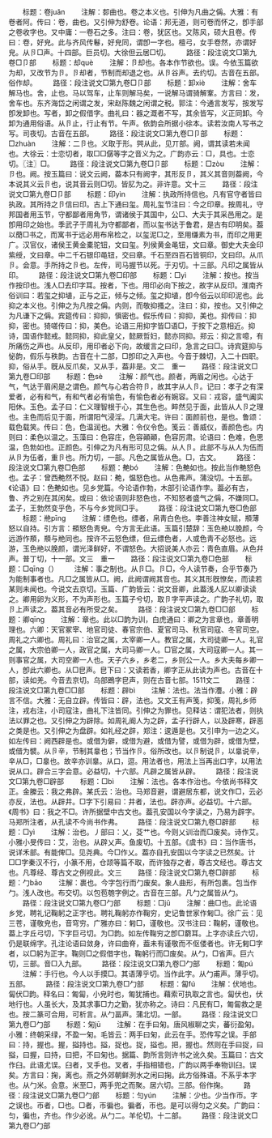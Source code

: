 <!-- { "loadSidebar": true } -->
　　标题：卷juǎn
　　注解：厀曲也。卷之本义也。引伸为凡曲之偁。大雅：有卷者阿。传曰：卷，曲也。又引伸为舒卷。论语：邦无道，则可卷而怀之，卽手部之卷收字也。又中庸：一卷石之多。注曰：卷，犹区也。又陈风，硕大且卷。传曰：卷，好皃。此与齐风传鬈，好皃同，谓卽一字也。檀弓，女手卷然，亦谓好皃。从卪□声。十四部。巨员切。大徐但云居□切。
　　路径：段注说文□第九卷□卩部
　　标题：却què
　　注解：卪却也。各本作节欲也。误。今依玉篇欲为却，又改节为卪。卪却者，节制而却退之也。从卪谷声。去约切。古音在五部。俗作却。
　　路径：段注说文□第九卷□卩部
　　标题：卸xiè
　　注解：舍车解马也。舍，止也。马以驾车，止车则解马矣，一说解马谓骑解鞌。方言曰：发，舍车也。东齐海岱之闲谓之发，宋赵陈魏之闲谓之税。郭注：今通言发写，按发写卽发卸也。写者，卸之假借字。曲礼曰：器之溉者不写，其余皆写，义正同卸。今卸为通用俗语。从卪止，行止有节。午声。依韵会所据小徐本。读若汝南人写书之写。司夜切。古音在五部。
　　路径：段注说文□第九卷□卩部
　　标题：□zhuàn
　　注解：二卪也。义取于形。巺从此，见丌部。阙，谓其读若未闻也。大徐云：士恋切者，取□□僝等字之音义为之。广韵亦云：□，具也。士恋切。〖注〗□。
　　路径：段注说文□第九卷□卩部
　　标题：□zòu
　　注解：卪也。阙。按玉篇曰：说文云阙，葢本只有阙字，其形反卪，其义其音则葢阙，今本说其义云卪也，说其音云则□切。皆肊为之。非许意。文十三
　　路径：段注说文□第九卷□卩部
　　标题：印yìn
　　注解：执政所持信也。凡有官守者皆曰执政。其所持之卪信曰印。古上下通曰玺。周礼玺节注曰：今之印章。按周礼，守邦国者用玉节，守都鄙者用角节，谓诸侯于其国中，公□、大夫于其采邑用之。是卽用印之始也。季武子于周礼为守都鄙者，而以玺书达于鲁君，是古有印明矣。葢以蕑□书之，而寓书于远必用布帛检之，以玺泥□之，至用缣素为书，而印之用更广。汉官仪，诸侯王黄金橐驼钮，文曰玺。列侯黄金黾钮，文曰章。御史大夫金印紫绶，文曰章。中二千石银印黾钮，交曰章。千石至四百石皆铜印，文曰印。从爪卪。会意。手所持之卪也。左传，司马握节以死。于刃切。十三部。凡印之属皆从印。
　　路径：段注说文□第九卷□印部
　　标题：□yì
　　注解：按也。按当作按印也。浅人□去印字耳。按者，下也。用印必向下按之，故字从反印。淮南齐俗训曰：若玺之抑埴，正与之正，倾与之倾。玺之抑埴，卽今俗云以印印泥也。此抑之本义也。引伸之为凡按之偁。内则，而敬抑搔之。注曰：抑，按也。又引伸之为凡谦下之偁。宾筵传曰：抑抑，愼密也。假乐传曰：抑抑，美也。抑传曰：抑抑，密也。猗嗟传曰：抑，美色。论语三用抑字皆□语□，于按下之意相近。抑诗，国语作懿戒。懿同抑，抑此皇父，懿厥哲妇，懿亦同抑。郑云：抑之言噫，有所痛伤之声也。从反印，用印者必下向，故缓言之曰印，急言之曰□。诗宾筵抑与怭韵，假乐与秩韵。古音在十二部，□卽印之入声也。今音于棘切，入二十四职。抑，俗从手。旣从反爪矣，又从手，葢非是。文二　重一
　　路径：段注说文□第九卷□印部
　　标题：色sè
　　注解：颜气也。颜者，两眉之闲也。心达于气，气达于眉闲是之谓色。颜气与心若合符卪，故其字从人卪。记曰：孝子之有深爱者，必有和气，有和气者必有愉色，有愉色者必有婉容。又曰：戎容，盛气阗实阳休。玉色。孟子曰：仁义理智根于心，其生色也。睟然见于面，此皆从人卪之理也。主色而后见于面，所谓阳气浸淫。几满大宅。许曰：面颜前也，是也。鲁颂：载色载笑。传曰：色，色温润也。大雅：令仪令色。笺云：善威仪，善颜色也。内则曰：柔色以温之。玉藻曰：色容庄，色容顚顚，色容厉肃。论语曰：色难，色思温，色勃如也。正颜色。引伸之为凡有形可见之偁。从人卪。此部不与从人为伍而从卪为伍者，重卪也。所力切，一部。凡色之属皆从色。□，古文。
　　路径：段注说文□第九卷□色部
　　标题：艴bó
　　注解：色艴如也。按此当作艴怒色也。孟子：曾西艴然不悦。赵曰：艴，愠怒色也。从色弗声。蒲没切。十五部。《论语》曰：色艴如也。见乡党篇。今论语作勃，木部引论语作孛。葢必有古，鲁、齐之别在其闲矣。或曰：依论语则非怒色也，不知怒者盛气之偁，不嫌同□。孟子，王勃然变乎色，不与今乡党同□乎。
　　路径：段注说文□第九卷□色部
　　标题：艵pīnɡ
　　注解：缥色也。缥者，帛靑白色也。李善注神女赋，頩薄怒以自持。引方言：頩怒色靑皃。今方言无此语。玉篇引楚辞：玉色艵以脕颜，今远游作頩，頩与艵同也。按许不云怒色缥，但云缥色者，人或色靑不必怒也。远游，玉色艵以脕颜，谓光泽鲜好，不谓怒色。大招说美人亦云：靑色直眉。从色幷声。普丁切，十一部。文三　重一
　　路径：段注说文□第九卷□色部
　　标题：□qīnɡ（）
　　注解：事之制也。从卪□。卪□，今人读节奏，合乎节奏乃为能制事者也。凡□之属皆从□。阙，此阙谓阙其音也。其义其形旣憭矣，而读若某则未闻也。今说文去京切。玉篇、广韵皆云：说文音卿，此葢浅人肊以卿读读之。卿用卵为义形，不为声形也。玉篇子兮切，取卪字平声读之。广韵子礼切，取卪上声读之。葢其音必有所受之矣。
　　路径：段注说文□第九卷□□部
　　标题：卿qīnɡ
　　注解：章也。此以□韵为训，白虎通曰：卿之为言章也，章善明理也。六卿：天官冢宰、地官司徒、春官宗伯、夏官司马、秋官司寇、冬官司空。周礼之六卿也。周礼曰：治官之属，太宰卿一人。教官之属，大司徒卿一人。礼官之属，大宗伯卿一人，政官之属，大司马卿一人。□官之属，大司寇卿一人。其一则事官之属，大司空卿一人也。天子六乡，乡老二，乡则公一人。乡大夫每乡卿一人，卽此六卿也。从□皀声。皀下曰：又读若香，卿字正从此读为声也。古音在十部，读如羌。今音去京切。乌部鵖字皀声，则在古音七部。1511文二
　　路径：段注说文□第九卷□□部
　　标题：辟bì
　　注解：法也。法当作灋。小雅：辟言不信。大雅：无自立辟。传皆曰：辟，法也。又文王有声笺，抑笺，周礼乡师注，戎右注，小司寇注，曲礼下注皆同。引伸之为罪也。见释诂：谓犯法者，则执法以罪之也。又引伸之为辟除。如周礼阍人为之辟，孟子行辟人，以及辟寒，辟恶之类是也。又引伸之为盘辟。如礼经之辟，郑注：逡遁是也。又引申为一边之义。如左传曰：阙西辟是也。或借为僻，或借为避，或借为譬，或借为辟，或借为壁，或借为襞。从卪辛，节制其辠也；节当作卪。俗所改也。以卪制说卪，以辠说辛，辛从□，□辠也。故辛亦训辠。从口，逗。用法者也，用法上当再出口字，以用法说从口。辟合三字会意。必益切，十六部。凡辟之属皆从辟。
　　路径：段注说文□第九卷□辟部
　　标题：□bì
　　注解：法也。各本作治也。今依尚书释文正。金縢云：我之弗辟。某氏云：治也。马郑音避，谓避居东都，说文作□，云必亦反，法也。从辟井。□字下引易曰：井者，法也。辟亦声。必益切。十六部。《周书》曰：我之不□。许所据壁中古文也。葢孔安国以今字读之，乃易为辟字。马郑所注者，从孔读不今尚书作弗。
　　路径：段注说文□第九卷□辟部
　　标题：□yì
　　注解：治也。丿部曰：乂，芟艹也。今则乂训治而□废矣。诗作艾。小雅小旻传曰：艾，治也。从辟乂声。鱼废切。十五部。《虞书》曰：当作唐书，说详禾部。有能俾□。见尧典。今□作乂。葢亦自孔安国以今字读之已然矣。计□□字秦汉不行，小篆不用，仓颉等篇不取，而许独存之者，尊古文经也。尊古文也。凡尊经、尊古文之例视此。文三
　　路径：段注说文□第九卷□辟部
　　标题：勹bāo
　　注解：裹也。今字包行而勹废矣。象人曲形，有所包裹。包当作勹。浅人改也。布交切。以包苞匏字例之。古音在三部。凡勹之属皆从勹。
　　路径：段注说文□第九卷□勹部
　　标题：□jū
　　注解：曲□也。此论语乡党，聘礼记鞠躬之正字也。聘礼鞠躬亦作鞠穷，史记鲁世家作匑□。徐广云：见三苍，谨敬皃也，音穹穷。广雅亦曰：匑□，谨敬也。汉书注曰：鞠躬，谨敬也。葢上字丘弓切，下字巨弓切。为□韵。如左传鞠穷之卽□藭耳。上字亦读丘六切，仍是联绵字。孔注论语曰敛身，许曰曲脊，葢未有谨敬而不伛偻者也。许无匑□字者，以□躬为正字。鞠则□之假借字也，鞠躬行而□废矣。从勹，□省声。巨六切，三部。音□入九部。
　　路径：段注说文□第九卷□勹部
　　标题：匍pú
　　注解：手行也。今人以手摸□。其语薄乎切。当作此字。从勹甫声。薄乎切。五部。
　　路径：段注说文□第九卷□勹部
　　标题：匐fú
　　注解：伏地也。匐伏□韵。释名曰：匍匐，小皃时也，匍犹捕也。藉索可执取之言也。匐伏也，伏地行也。人虽长大，及其求事□力之勤，犹亦称之。诗曰：凡民有□，匍匐救之是也。按二篆可合用，可析言。从勹畐声。蒲北切。一部。
　　路径：段注说文□第九卷□勹部
　　标题：匊jū
　　注解：在手曰匊。唐风椒聊之实，蕃衍盈匊。小雅：终朝采绿，不盈一匊。毛皆云：两手曰匊，此云在手。恐传写之误。手部曰：持，握也。握，搤持也。搤，捉也。捉，搤也。把，握也。然则在手曰捉，曰搤，曰握，曰持，曰把，不曰匊也。据篇、韵所言则许书之讹久矣。玉篇曰：古文作臼。此语尤误。臼者，叉手也。叉者，手指相错也，广韵以两手奉物训臼。误矣。方言曰：掬，离也。燕之外郊朝鲜洌水之闲曰掬。此方俗殊语。不系乎本字也。从勹米。会意。米至□，两手兜之而聚。居六切。三部。俗作掬。
　　路径：段注说文□第九卷□勹部
　　标题：匀yún
　　注解：少也。少当作帀。字之误也。帀者，□也。□者，帀徧也。徧者，帀也。是可以得匀之义矣。广韵曰：匀，徧也，齐也。作少必讹。从勹二。羊伦切。十二部。
　　路径：段注说文□第九卷□勹部
